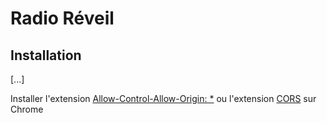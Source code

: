 # Radio Réveil

## Installation
[...]

Installer l'extension [Allow-Control-Allow-Origin: *](https://chrome.google.com/webstore/detail/allow-control-allow-origi/nlfbmbojpeacfghkpbjhddihlkkiljbi)
ou l'extension [CORS](https://chrome.google.com/webstore/detail/cors/dboaklophljenpcjkbbibpkbpbobnbld) 
sur Chrome 